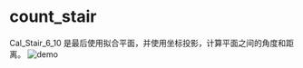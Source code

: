 # count_stair
Cal_Stair_6_10 是最后使用拟合平面，并使用坐标投影，计算平面之间的角度和距离。
![demo](https://github.com/Jue-Jue-511/count_stair/blob/main/%E6%A5%BC%E6%A2%AF%E9%AB%98%E5%BA%A6%E6%A3%80%E6%B5%8B.gif)
